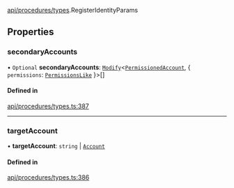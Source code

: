 [api/procedures/types](../../../../Modules/API/Procedures/Types.md).RegisterIdentityParams

## Properties

### secondaryAccounts

• `Optional` **secondaryAccounts**: [`Modify`](../../../../Modules/Types/Utils.md#modify)<[`PermissionedAccount`](../../../Types/PermissionedAccount.md), { `permissions`: [`PermissionsLike`](../../../../Modules/Types/Types.md#permissionslike)  }\>[]

#### Defined in

[api/procedures/types.ts:387](https://github.com/PolymeshAssociation/polymesh-sdk/blob/15be87e8/src/api/procedures/types.ts#L387)

___

### targetAccount

• **targetAccount**: `string` \| [`Account`](../../../../Classes/API/Entities/Account/Account.md)

#### Defined in

[api/procedures/types.ts:386](https://github.com/PolymeshAssociation/polymesh-sdk/blob/15be87e8/src/api/procedures/types.ts#L386)
